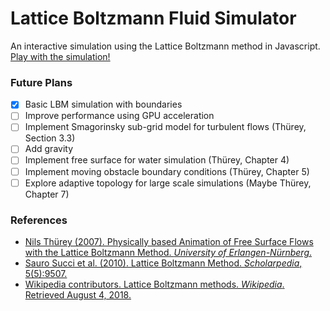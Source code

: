 # Lattice Boltzmann Fluid Simulator

An interactive simulation using the Lattice Boltzmann method in Javascript.
[Play with the simulation!](https://github.com/briansemrau/fluidsim/bin)

### Future Plans

- [x] Basic LBM simulation with boundaries
- [ ] Improve performance using GPU acceleration
- [ ] Implement Smagorinsky sub-grid model for turbulent flows (Thürey, Section 3.3)
- [ ] Add gravity
- [ ] Implement free surface for water simulation (Thürey, Chapter 4)
- [ ] Implement moving obstacle boundary conditions (Thürey, Chapter 5)
- [ ] Explore adaptive topology for large scale simulations (Maybe Thürey, Chapter 7)

### References

  * [Nils Thürey (2007). Physically based Animation of Free Surface Flows with the Lattice Boltzmann Method. _University of Erlangen-Nürnberg_.](http://www.thuerey.de/ntoken/download/nthuerey_070313_phdthesis.pdf)
  * [Sauro Succi et al. (2010). Lattice Boltzmann Method. _Scholarpedia_, 5(5):9507.](http://www.scholarpedia.org/article/Lattice_Boltzmann_Method)
  * [Wikipedia contributors. Lattice Boltzmann methods. _Wikipedia_. Retrieved August 4, 2018.](https://en.wikipedia.org/w/index.php?title=Lattice_Boltzmann_methods&oldid=845945453)